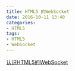 ```yaml
---
title: HTML5 的WebSocket
date: 2016-10-11 13:40
categories:
- HTML5
tags:
- HTML5
- WebSocket
---
```

<div class="markdown_views">


[认识HTML5的WebSocket](http://www.itpub.net/thread-1373652-1-1.html###)

</div>